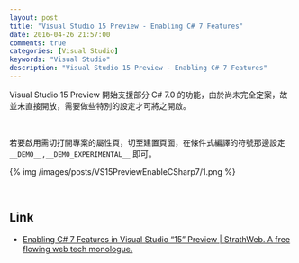 ```yaml
---
layout: post
title: "Visual Studio 15 Preview - Enabling C# 7 Features"
date: 2016-04-26 21:57:00
comments: true
categories: [Visual Studio]
keywords: "Visual Studio"
description: "Visual Studio 15 Preview - Enabling C# 7 Features"
---
```


Visual Studio 15 Preview 開始支援部分 C# 7.0 的功能，由於尚未完全定案，故並未直接開放，需要做些特別的設定才可將之開啟。  

<!-- More -->

<br/>


若要啟用需切打開專案的屬性頁，切至建置頁面，在條件式編譯的符號那邊設定 `__DEMO__,__DEMO_EXPERIMENTAL__` 即可。  

{% img /images/posts/VS15PreviewEnableCSharp7/1.png %}

<br/>

Link
----
* [Enabling C# 7 Features in Visual Studio “15” Preview | StrathWeb. A free flowing web tech monologue.](http://www.strathweb.com/2016/03/enabling-c-7-features-in-visual-studio-15-preview/)
